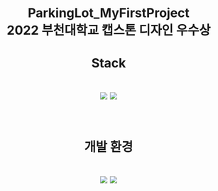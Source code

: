 
<div align="center">
	<h1>ParkingLot_MyFirstProject<br>
	<OpenCV를 이용한 차량번호인식 무인 주차장 운영 시스템</h1>
	<span>2022 부천대학교 캡스톤 디자인 우수상</span>
	<h4>Stack</h4>
	<img src="https://img.shields.io/badge/C++-00599C?style=flat&logo=cplusplus&logoColor=white" />
	<img src="https://img.shields.io/badge/Python-3776AB?style=flat&logo=Python&logoColor=white" />
	<h1></h1>
	<h4>개발 환경</h4>
	<img src="https://img.shields.io/badge/Visual Studio Code-007ACC?style=flat&logo=Visual Studio Code&logoColor=white" />
	<img src="https://img.shields.io/badge/Arduino-00979D?style=flat&logo=Arduino&logoColor=white" />
	<br>
</div>
